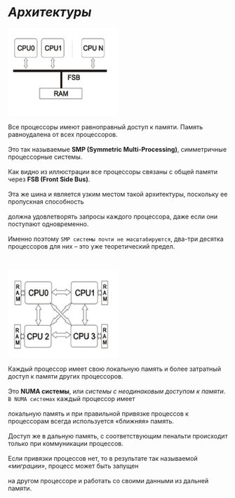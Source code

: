 # ***Архитектуры***

<p> <img src="lec4_36_ris_1.jpg" width="250" height="200"  /> 

Все процессоры имеют равноправный доступ к памяти. Память равноудалена от всех процессоров.
<br>  
Это так называемые **SMP (Symmetric Multi-Processing)**, симметричные процессорные системы.   
<br> 
Как видно из иллюстрации все процессоры связаны с общей памяти через **FSB (Front Side Bus)**. 
<br>    
Эта же шина и является узким местом такой архитектуры, поскольку ее пропускная способность
<br>  
должна удовлетворять запросы каждого процессора, даже если они поступают одновременно.
<br>   
Именно поэтому `SMP системы почти не масштабируются`, два-три десятка процессоров для них – это уже теоретический предел. 
<br> <p> <br>

<p><img src="lec4_36_ris_2.jpg" width="250" height="200" />

Каждый процессор имеет свою локальную память и более затратный доступ к памяти других процессоров.  
<br>
Это **NUMA системы**, или *системы с неодинаковым доступом к памяти*. `В NUMA cистемах` каждый процессор имеет  
<br>
локальную память и при правильной привязке процессов к процессорам всегда используется «ближняя» память.  
<br>
Доступ же в дальную память, с соответствующим пенальти происходит только при коммуникации процессов.  
<br>
Если привязки процессов нет, то в результате так называемой _«миграции»_, процесс может быть запущен   
<br>
на другом процессоре и работать со своими данными из дальней памяти.


